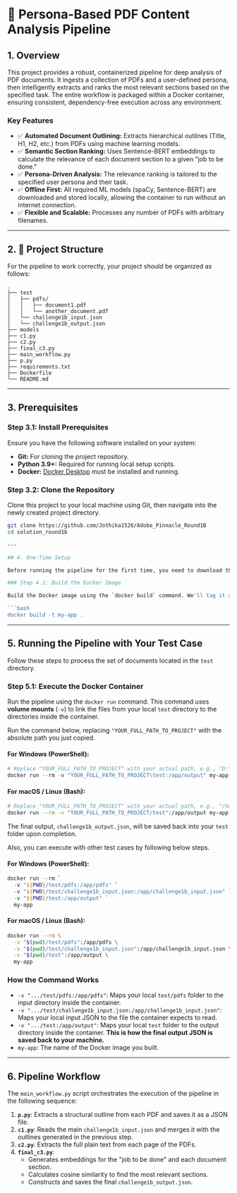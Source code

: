 # 📄 Persona-Based PDF Content Analysis Pipeline

## 1. Overview

This project provides a robust, containerized pipeline for deep analysis of PDF documents. It ingests a collection of PDFs and a user-defined persona, then intelligently extracts and ranks the most relevant sections based on the specified task. The entire workflow is packaged within a Docker container, ensuring consistent, dependency-free execution across any environment.

### Key Features

* ✅ **Automated Document Outlining:** Extracts hierarchical outlines (Title, H1, H2, etc.) from PDFs using machine learning models.
* ✅ **Semantic Section Ranking:** Uses Sentence-BERT embeddings to calculate the relevance of each document section to a given "job to be done."
* ✅ **Persona-Driven Analysis:** The relevance ranking is tailored to the specified user persona and their task.
* ✅ **Offline First:** All required ML models (spaCy, Sentence-BERT) are downloaded and stored locally, allowing the container to run without an internet connection.
* ✅ **Flexible and Scalable:** Processes any number of PDFs with arbitrary filenames.

---

## 2. 📁 Project Structure

For the pipeline to work correctly, your project should be organized as follows:

```
.
├── test
│   ├── pdfs/
│   │   ├── document1.pdf
│   │   └── another_document.pdf
│   └── challenge1b_input.json
│   └── challenge1b_output.json
├── models
├── c1.py
├── c2.py
├── final_c3.py
├── main_workflow.py
├── p.py
├── requirements.txt
├── Dockerfile
└── README.md
```

---

## 3. Prerequisites

### Step 3.1: Install Prerequisites
Ensure you have the following software installed on your system:
* **Git:** For cloning the project repository.
* **Python 3.9+:** Required for running local setup scripts.
* **Docker:** [Docker Desktop](https://www.docker.com/products/docker-desktop/) must be installed and running.

### Step 3.2: Clone the Repository
Clone this project to your local machine using Git, then navigate into the newly created project directory.
```bash
git clone https://github.com/Jothika1526/Adobe_Pinnacle_Round1B
cd solution_round1b

---

## 4. One-Time Setup

Before running the pipeline for the first time, you need to download the necessary machine learning models and build the Docker image.

### Step 4.1: Build the Docker Image

Build the Docker image using the `docker build` command. We'll tag it as `my-app`. This process packages all scripts, models, and dependencies into a self-contained image.

```bash
docker build -t my-app .
```

---

## 5. Running the Pipeline with Your Test Case

Follow these steps to process the set of documents located in the `test` directory.

### Step 5.1: Execute the Docker Container

Run the pipeline using the `docker run` command. This command uses **volume mounts** (`-v`) to link the files from your local `test` directory to the directories inside the container.

Run the command below, replacing `"YOUR_FULL_PATH_TO_PROJECT"` with the absolute path you just copied.

#### **For Windows (PowerShell):**

```powershell
# Replace "YOUR_FULL_PATH_TO_PROJECT" with your actual path, e.g., "D:\Users\You\Documents\FINAL2"
docker run --rm -v "YOUR_FULL_PATH_TO_PROJECT\test:/app/output" my-app
```

#### **For macOS / Linux (Bash):**

```bash
# Replace "YOUR_FULL_PATH_TO_PROJECT" with your actual path, e.g., "/home/user/documents/FINAL2"
docker run --rm -v "YOUR_FULL_PATH_TO_PROJECT/test":/app/output my-app
```

The final output, `challenge1b_output.json`, will be saved back into your `test` folder upon completion.

Also, you can execute with other test cases by following below steps.

#### **For Windows (PowerShell):**

```powershell
docker run --rm `
  -v "${PWD}/test/pdfs:/app/pdfs" `
  -v "${PWD}/test/challenge1b_input.json:/app/challenge1b_input.json" `
  -v "${PWD}/test:/app/output" `
  my-app
```

#### **For macOS / Linux (Bash):**

```bash
docker run --rm \
  -v "$(pwd)/test/pdfs":/app/pdfs \
  -v "$(pwd)/test/challenge1b_input.json":/app/challenge1b_input.json \
  -v "$(pwd)/test":/app/output \
  my-app
```

### How the Command Works

* `-v ".../test/pdfs:/app/pdfs"`: Maps your local `test/pdfs` folder to the input directory inside the container.
* `-v ".../test/challenge1b_input.json:/app/challenge1b_input.json"`: Maps your local input JSON to the file the container expects to read.
* `-v ".../test:/app/output"`: Maps your local `test` folder to the output directory inside the container. **This is how the final output JSON is saved back to your machine.**
* `my-app`: The name of the Docker image you built.

---

## 6. Pipeline Workflow

The `main_workflow.py` script orchestrates the execution of the pipeline in the following sequence:

1.  **`p.py`**: Extracts a structural outline from each PDF and saves it as a JSON file.
2.  **`c1.py`**: Reads the main `challenge1b_input.json` and merges it with the outlines generated in the previous step.
3.  **`c2.py`**: Extracts the full plain text from each page of the PDFs.
4.  **`final_c3.py`**:
    * Generates embeddings for the "job to be done" and each document section.
    * Calculates cosine similarity to find the most relevant sections.
    * Constructs and saves the final `challenge1b_output.json`.
